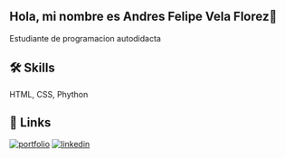 
## Hola, mi nombre es Andres Felipe Vela Florez👋

Estudiante de programacion autodidacta

## 🛠 Skills
HTML, CSS, Phython


## 🔗 Links
[![portfolio](https://img.shields.io/badge/my_portfolio-000?style=for-the-badge&logo=ko-fi&logoColor=white)](https://andresfelipevela.com/)
[![linkedin](https://img.shields.io/badge/linkedin-0A66C2?style=for-the-badge&logo=linkedin&logoColor=white)](https://www.linkedin.com/in/andresvelaflorez/)

